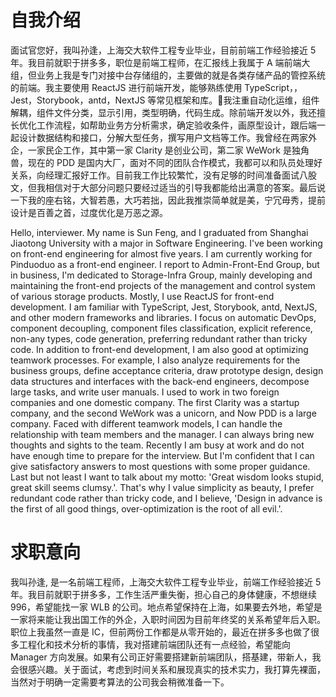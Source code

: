 # 自我介绍
面试官您好，我叫孙逢，上海交大软件工程专业毕业，目前前端工作经验接近 5 年。我目前就职于拼多多，职位是前端工程师，在汇报线上我属于 A 端前端大组，但业务上我是专门对接中台存储组的，主要做的就是各类存储产品的管控系统的前端。我主要使用 ReactJS 进行前端开发，能够熟练使用 TypeScript，，Jest，Storybook，antd，NextJS 等常见框架和库。我注重自动化运维，组件解耦，组件文件分类，显示引用，类型明确，代码生成。除前端开发以外，我还擅长优化工作流程，如帮助业务方分析需求，确定验收条件，画原型设计，跟后端一起设计数据结构和接口，分解大型任务，撰写用户文档等工作。我曾经在两家外企，一家民企工作，其中第一家 Clarity 是创业公司，第二家 WeWork 是独角兽，现在的 PDD 是国内大厂，面对不同的团队合作模式，我都可以和队员处理好关系，向经理汇报好工作。目前我工作比较繁忙，没有足够的时间准备面试八股文，但我相信对于大部分问题只要经过适当的引导我都能给出满意的答案。最后说一下我的座右铭，大智若愚，大巧若拙，因此我推崇简单就是美，宁冗毋秀，提前设计是百善之首，过度优化是万恶之源。


Hello, interviewer. My name is Sun Feng, and I graduated from Shanghai Jiaotong University with a major in Software Engineering. I've been working on front-end engineering for almost five years. I am currently working for Pinduoduo as a front-end engineer. I report to Admin-Front-End Group, but in business, I'm dedicated to Storage-Infra Group, mainly developing and maintaining the front-end projects of the management and control system of various storage products.  Mostly, I use ReactJS for front-end development. I am familiar with TypeScript, Jest, Storybook, antd, NextJS, and other modern frameworks and libraries. I focus on automatic DevOps, component decoupling, component files classification, explicit reference, non-any types, code generation, preferring redundant rather than tricky code. In addition to front-end development, I am also good at optimizing teamwork processes. For example, I also analyze requirements for the business groups, define acceptance criteria, draw prototype design, design data structures and interfaces with the back-end engineers, decompose large tasks, and write user manuals. I used to work in two foreign companies and one domestic company. The first Clarity was a startup company, and the second WeWork was a unicorn, and Now PDD is a large company. Faced with different teamwork models, I can handle the relationship with team members and the manager. I can always bring new thoughts and sights to the team. Recently I am busy at work and do not have enough time to prepare for the interview. But I'm confident that I can give satisfactory answers to most questions with some proper guidance. Last but not least I want to talk about my motto: 'Great wisdom looks stupid, great skill seems clumsy.'. That's why I value simplicity as beauty, I prefer redundant code rather than tricky code, and I believe, 'Design in advance is the first of all good things, over-optimization is the root of all evil.'.

# 求职意向
我叫孙逢, 是一名前端工程师，上海交大软件工程专业毕业，前端工作经验接近 5 年。我目前就职于拼多多，工作生活严重失衡，担心自己的身体健康，不想继续 996，希望能找一家 WLB 的公司。地点希望保持在上海，如果要去外地，希望是一家将来能让我出国工作的外企，入职时间因为目前年终奖的关系希望年后入职。职位上我虽然一直是 IC，但前两份工作都是从零开始的，最近在拼多多也做了很多工程化和技术分析的事情，我对搭建前端团队还有一点经验，希望能向 Manager 方向发展。如果有公司正好需要搭建新前端团队，搭基建，带新人，我会很感兴趣。关于面试，考虑到时间关系和展现真实的技术实力，我打算先裸面，当然对于明确一定需要考算法的公司我会稍微准备一下。
